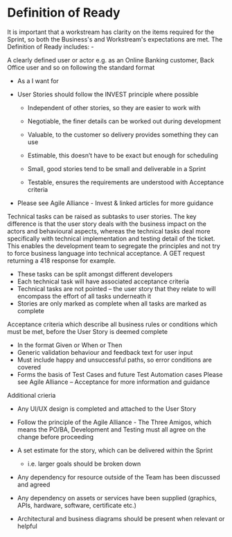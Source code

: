 # Definition of Ready

It is important that a workstream has clarity on the items required for the Sprint, so both the Business's and Workstream's expectations are met. The Definition of Ready includes: -

A clearly defined user or actor e.g. as an Online Banking customer, Back Office user and so on
 following the standard format
 
- As a <Type of User> I want <some goal> for <some reason>

- User Stories should follow the INVEST principle where possible

  - Independent of other stories, so they are easier to work with

  - Negotiable, the finer details can be worked out during development

  - Valuable, to the customer so delivery provides something they can use

  - Estimable, this doesn’t have to be exact but enough for scheduling

  - Small, good stories tend to be small and deliverable in a Sprint

  - Testable, ensures the requirements are understood with Acceptance criteria

- Please see Agile Alliance - Invest & linked articles for more guidance

Technical tasks can be raised as subtasks to user stories. The key difference is that the user story deals with the business impact on the actors and behavioural aspects, whereas the technical tasks deal more specifically with technical implementation and testing detail of the ticket. This enables the development team to segregate the principles and not try to force business language into technical acceptance. A GET request returning a 418 response for example.
- These tasks can be split amongst different developers
- Each technical task will have associated acceptance criteria
- Technical tasks are not pointed – the user story that they relate to will encompass the effort of all tasks underneath it
- Stories are only marked as complete when all tasks are marked as complete

Acceptance criteria which describe all business rules or conditions which must be met, before the User Story is deemed complete
- In the format Given or When or Then
- Generic validation behaviour and feedback text for user input
- Must include happy and unsuccessful paths, so error conditions are covered
- Forms the basis of Test Cases and future Test Automation cases
Please see Agile Alliance – Acceptance for more information and guidance

Additional crieria
- Any UI/UX design is completed and attached to the User Story

- Follow the principle of the Agile Alliance - The Three Amigos, which means the
 PO/BA, Development and Testing must all agree on the change before proceeding

- A set estimate for the story, which can be delivered within the Sprint
  - i.e. larger goals should be broken down

- Any dependency for resource outside of the Team has been discussed and agreed

- Any dependency on assets or services have been supplied (graphics, APIs,
 hardware, software, certificate etc.)

- Architectural and business diagrams should be present when relevant or helpful
